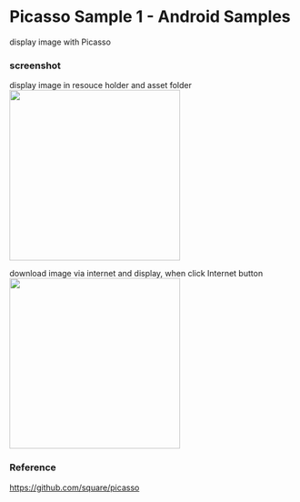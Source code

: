 Picasso Sample 1 - Android Samples
===============

display image with Picasso <br/>

### screenshot <br/>
display image in resouce holder and asset folder <br/>
<image src="https://raw.githubusercontent.com/ohwada/Android_Samples/master/PicassoSample1/screenshot/scrrensot_picasso_main.png" width="300" /><br/>

download image via internet and display, when  click Internet button<br/>
<image src="https://raw.githubusercontent.com/ohwada/Android_Samples/master/PicassoSample1/screenshot/scrrensot_picasso_internet.png" width="300" /><br/>

### Reference <br/>
https://github.com/square/picasso
